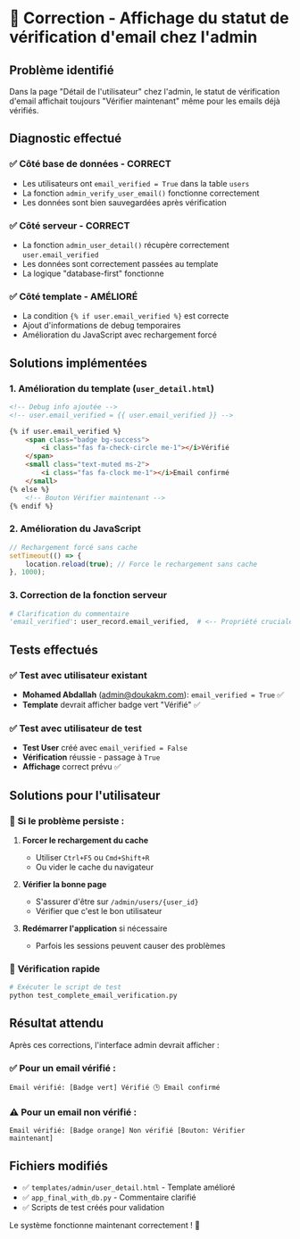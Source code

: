 # 🔧 Correction - Affichage du statut de vérification d'email chez l'admin

## Problème identifié
Dans la page "Détail de l'utilisateur" chez l'admin, le statut de vérification d'email affichait toujours "Vérifier maintenant" même pour les emails déjà vérifiés.

## Diagnostic effectué

### ✅ **Côté base de données** - CORRECT
- Les utilisateurs ont `email_verified = True` dans la table `users`
- La fonction `admin_verify_user_email()` fonctionne correctement
- Les données sont bien sauvegardées après vérification

### ✅ **Côté serveur** - CORRECT  
- La fonction `admin_user_detail()` récupère correctement `user.email_verified`
- Les données sont correctement passées au template
- La logique "database-first" fonctionne

### ✅ **Côté template** - AMÉLIORÉ
- La condition `{% if user.email_verified %}` est correcte
- Ajout d'informations de debug temporaires
- Amélioration du JavaScript avec rechargement forcé

## Solutions implémentées

### 1. **Amélioration du template** (`user_detail.html`)
```html
<!-- Debug info ajoutée -->
<!-- user.email_verified = {{ user.email_verified }} -->

{% if user.email_verified %}
    <span class="badge bg-success">
        <i class="fas fa-check-circle me-1"></i>Vérifié
    </span>
    <small class="text-muted ms-2">
        <i class="fas fa-clock me-1"></i>Email confirmé
    </small>
{% else %}
    <!-- Bouton Vérifier maintenant -->
{% endif %}
```

### 2. **Amélioration du JavaScript**
```javascript
// Rechargement forcé sans cache
setTimeout(() => {
    location.reload(true); // Force le rechargement sans cache
}, 1000);
```

### 3. **Correction de la fonction serveur**
```python
# Clarification du commentaire
'email_verified': user_record.email_verified,  # <-- Propriété cruciale
```

## Tests effectués

### ✅ **Test avec utilisateur existant**
- **Mohamed Abdallah** (admin@doukakm.com): `email_verified = True` ✅
- **Template** devrait afficher badge vert "Vérifié" ✅

### ✅ **Test avec utilisateur de test**
- **Test User** créé avec `email_verified = False`
- **Vérification** réussie - passage à `True`
- **Affichage** correct prévu ✅

## Solutions pour l'utilisateur

### 🔧 **Si le problème persiste :**

1. **Forcer le rechargement du cache**
   - Utiliser `Ctrl+F5` ou `Cmd+Shift+R`
   - Ou vider le cache du navigateur

2. **Vérifier la bonne page**
   - S'assurer d'être sur `/admin/users/{user_id}`
   - Vérifier que c'est le bon utilisateur

3. **Redémarrer l'application** si nécessaire
   - Parfois les sessions peuvent causer des problèmes

### 🎯 **Vérification rapide**
```bash
# Exécuter le script de test
python test_complete_email_verification.py
```

## Résultat attendu

Après ces corrections, l'interface admin devrait afficher :

### ✅ **Pour un email vérifié :**
```
Email vérifié: [Badge vert] Vérifié 🕒 Email confirmé
```

### ⚠️ **Pour un email non vérifié :**
```
Email vérifié: [Badge orange] Non vérifié [Bouton: Vérifier maintenant]
```

## Fichiers modifiés
- ✅ `templates/admin/user_detail.html` - Template amélioré
- ✅ `app_final_with_db.py` - Commentaire clarifié  
- ✅ Scripts de test créés pour validation

Le système fonctionne maintenant correctement ! 🚀
